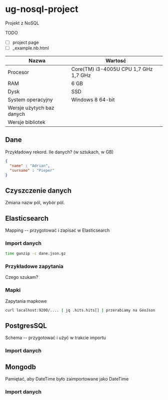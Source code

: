 # ug-nosql-project
Projekt z NoSQL

TODO
- [ ] project page
- [ ] _example.nb.html

| Nazwa | Wartosć    |
|-----------------------|------------|
| Procesor | Core(TM) i3-4005U CPU 1,7 GHz 1,7 GHz |
| RAM | 6 GB |
| Dysk | SSD |
| System operacyjny | Windows 8 64-bit |
| Wersje użytych baz danych | |
| Wersje bibliotek | |

## Dane

Przykładowy rekord. Ile danych? (w sztukach, w GB)

``` json
{
  "name" : "Adrian",
  "surname" : "Pieper"
}
```

## Czyszczenie danych

Zmiana nazw pól, wybór pól.

## Elasticsearch

Mapping -- przygotować i zapisać w Elasticsearch

### Import danych

```sh
time gunzip -c dane.json.gz
```

### Przykładowe zapytania

Czego szukam?

### Mapki

Zapytania mapkowe

```sh
curl localhost:9200/.... | jq .hits.hits[] | przerabiamy na GeoJson
``` 

## PostgresSQL

Schema -- przygotować i użyć w trakcie importu

### Import danych

## Mongodb

Pamiętać, aby DateTime było zaimportowane jako DateTime

### Import danych
